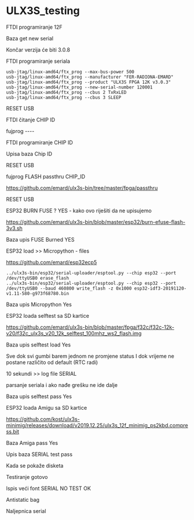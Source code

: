 # ULX3S_testing

FTDI programiranje 12F


Baza get new serial

Končar verzija će biti 3.0.8

FTDI programiranje seriala

    usb-jtag/linux-amd64/ftx_prog --max-bus-power 500
    usb-jtag/linux-amd64/ftx_prog --manufacturer "FER-RADIONA-EMARD"
    usb-jtag/linux-amd64/ftx_prog --product "ULX3S FPGA 12K v3.0.3"
    usb-jtag/linux-amd64/ftx_prog --new-serial-number 120001
    usb-jtag/linux-amd64/ftx_prog --cbus 2 TxRxLED
    usb-jtag/linux-amd64/ftx_prog --cbus 3 SLEEP
    

RESET USB

FTDI čitanje CHIP ID

fujprog ----

FTDI programiranje CHIP ID

Upisa baza Chip ID


RESET USB

fujprog FLASH passthru CHIP_ID

https://github.com/emard/ulx3s-bin/tree/master/fpga/passthru


RESET USB

ESP32 BURN FUSE ? YES - kako ovo riješiti da ne upisujemo

https://github.com/emard/ulx3s-bin/blob/master/esp32/burn-efuse-flash-3v3.sh


Baza upis FUSE Burned YES


ESP32 load >> Micropython - files

https://github.com/emard/esp32ecp5

    ../ulx3s-bin/esp32/serial-uploader/esptool.py --chip esp32 --port /dev/ttyUSB0 erase_flash
    ../ulx3s-bin/esp32/serial-uploader/esptool.py --chip esp32 --port /dev/ttyUSB0 --baud 460800 write_flash -z 0x1000 esp32-idf3-20191120-v1.11-580-g973f68780.bin
    
Baza upis Micropython Yes


ESP32 loada selftest sa SD kartice

https://github.com/emard/ulx3s-bin/blob/master/fpga/f32c/f32c-12k-v20/f32c_ulx3s_v20_12k_selftest_100mhz_ws2_flash.img


Baza upis selftest load Yes

Sve dok svi gumbi barem jednom ne promjene status
I dok vrijeme ne postane različito od default (RTC radi)

10 sekundi >> log file SERIAL

parsanje seriala i ako nađe grešku ne ide dalje

Baza upis selftest pass Yes




ESP32 loada Amigu sa SD kartice

https://github.com/kost/ulx3s-minimig/releases/download/v2019.12.25/ulx3s_12f_minimig_ps2kbd.compress.bit

Baza Amiga pass Yes

Upis baza SERIAL test pass

Kada se pokaže disketa

Testiranje gotovo

Ispis veći font SERIAL NO TEST OK

Antistatic bag

Naljepnica serial
